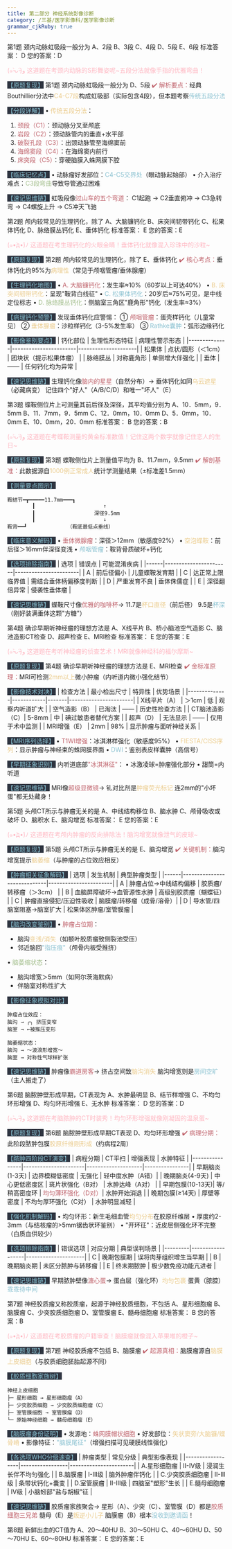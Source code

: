 ```yaml
---
title: 第二部分 神经系统影像诊断
category: /三基/医学影像科/医学影像诊断
grammar_cjkRuby: true
---
```


第1题 颈内动脉虹吸段一般分为 
A、2段
B、3段
C、4段
D、5段
E、6段
标准答案： D 您的答案：D 

<span style="color: #FFB6C1">(๑˃̵ᴗ˂̵)و 这道题在考颈内动脉的S形舞姿呢~五段分法就像手指的优雅弯曲！</span>

<font style="background: #2E3440; color: #88C0D0">【原题复现】</font>
第1题 颈内动脉虹吸段一般分为
D、5段
<font color="#BF616A">✔️ 解析要点：</font>经典Bouthillier分法中<font color="#EBCB8B">C4-C7段</font>构成虹吸部（实际包含4段），但本题考察<font color="#88C0D0">传统五段分法</font>

<font style="background: #2E3440; color: #88C0D0">【分段详解】</font>
• <font color="#EBCB8B">传统五段分法</font>：
  1. <font color="#BF616A">颈段（C1）</font>：颈动脉分叉至颅底
  2. <font color="#BF616A">岩段（C2）</font>：颈动脉管内的垂直+水平部
  3. <font color="#BF616A">破裂孔段（C3）</font>：出颈动脉管至海绵窦前
  4. <font color="#BF616A">海绵窦段（C4）</font>：在海绵窦内前行
  5. <font color="#BF616A">床突段（C5）</font>：穿硬脑膜入蛛网膜下腔

<font style="background: #2E3440; color: #88C0D0">【临床记忆点】</font>
• 动脉瘤好发部位：<font color="#88C0D0">C4-C5交界处</font>（眼动脉起始部）
• 介入治疗难点：<font color="#A3BE8C">C3段弯曲</font>导致导管通过困难

<font style="background: #2E3440; color: #88C0D0">【速记思维链】</font>
虹吸段像<font color="#BF616A">过山车的五个弯道</font>：
C1起跑 → C2垂直俯冲 → C3急转弯 → C4螺旋上升 → C5冲天飞驰

第2题 颅内较常见的生理钙化，除了 
A、大脑镰钙化
B、床突间韧带钙化
C、松果体钙化
D、脉络膜丛钙化
E、垂体钙化
标准答案： E 您的答案：E 

<span style="color: #FFB6C1">(๑•̀д•́)ﾉ 这道题在考生理钙化的火眼金睛！垂体钙化就像混入珍珠中的沙粒~</span>

<font style="background: #2E3440; color: #88C0D0">【原题复现】</font>
第2题 颅内较常见的生理钙化，除了
E、垂体钙化
<font color="#BF616A">✔️ 核心考点：</font>垂体钙化约95%为<font color="#EBCB8B">病理性</font>（常见于颅咽管瘤/垂体腺瘤）

<font style="background: #2E3440; color: #88C0D0">【生理钙化地图】</font>
• <font color="#BF616A">A. 大脑镰钙化</font>：发生率≈10%（60岁以上可达40%）
• <font color="#EBCB8B">B. 床突间韧带钙化</font>：呈现"鞍背白线征"
• <font color="#88C0D0">C. 松果体钙化</font>：20岁后≈75%可见，是中线定位标志
• <font color="#A3BE8C">D. 脉络膜丛钙化</font>：侧脑室三角区"鹿角形"钙化（发生率≈3%）

<font style="background: #2E3440; color: #88C0D0">【病理钙化预警】</font>
发现垂体钙化应警惕：
① <font color="#BF616A">颅咽管瘤</font>：蛋壳样钙化（儿童常见）
② <font color="#EBCB8B">垂体腺瘤</font>：沙粒样钙化（3-5%发生率）
③ <font color="#88C0D0">Rathke囊肿</font>：弧形边缘钙化

<font style="background: #2E3440; color: #88C0D0">【影像鉴别要点】</font>
| 钙化部位       | 生理性形态特征          | 病理性警示形态        |
|--------------|-----------------------|---------------------|
| 松果体        | 点状/圆形（＜1cm）      | 团块状（提示松果体瘤）  |
| 脉络膜丛      | 对称鹿角形              | 单侧增大伴强化        |
| 垂体          | ——                    | 任何钙化均为异常      |

<font style="background: #2E3440; color: #88C0D0">【速记思维链】</font>
生理钙化像<font color="#BF616A">脑内的星星</font>（自然分布）→
垂体钙化如同<font color="#EBCB8B">乌云遮星</font>（必藏病变）
记住四个"好人"（A/B/C/D）和唯一"坏人"（E）

第3题 蝶鞍侧位片上可测量其前后径及深径，其平均值分别为 
A、10．5mm，9．5mm
B、11．7mm，9．5mm
C、12．0mm，10．0mm
D、5．0mm，10．0mm
E、10．0mm，20．0mm
标准答案： B 您的答案：B 

<span style="color: #FFB6C1">(๑˃̵ᴗ˂̵)و 这道题在考蝶鞍测量的黄金标准数值！记住这两个数字就像记住恋人的生日~</span>

<font style="background: #2E3440; color: #88C0D0">【原题复现】</font>
第3题 蝶鞍侧位片上测量值平均为
B、11.7mm，9.5mm
<font color="#BF616A">✔️ 解剖基准：</font>此数据源自<font color="#EBCB8B">1000例正常成人</font>统计学测量结果（±标准差1.5mm）

<font style="background: #2E3440; color: #88C0D0">【测量要点图示】</font>
```
鞍结节━┳━━━━━11.7mm━━━┓
        ┃                      ↑
        ┃                   深径9.5mm
        ┃                      ↓
鞍背━━┛             （鞍底最低点垂线）
```

<font style="background: #2E3440; color: #88C0D0">【临床意义解码】</font>
• <font color="#BF616A">垂体微腺瘤</font>：深径＞12mm（敏感度92%）
• <font color="#EBCB8B">空泡蝶鞍</font>：前后径＞16mm伴深径变浅
• <font color="#88C0D0">颅咽管瘤</font>：鞍背骨质破坏+钙化

<font style="background: #2E3440; color: #88C0D0">【选项排除指南】</font>
| 选项 | 错误点                 | 可能混淆疾病           |
|------|-----------------------|-----------------------|
| A    | 前后径偏小            | 儿童蝶鞍发育期         |
| C    | 达正常上限临界值       | 需结合垂体柄偏移度判断  |
| D    | 严重发育不良           | 垂体侏儒症             |
| E    | 深径翻倍异常           | 侵袭性垂体瘤           |

<font style="background: #2E3440; color: #88C0D0">【速记思维链】</font>
蝶鞍尺寸像<font color="#BF616A">优雅的咖啡杯</font>→
11.7是<font color="#EBCB8B">杯口直径</font>（前后径）
9.5是<font color="#88C0D0">杯深</font>（刚好装满垂体这颗"方糖"）

第4题 确诊早期听神经瘤的理想方法是 
A、X线平片
B、桥小脑池空气造影
C、脑池造影CT检查
D、超声检查
E、MRI检查
标准答案： E 您的答案：E 

<span style="color: #FFB6C1">(๑˃̵ᴗ˂̵)و 这道题在考听神经瘤的侦查艺术！MRI就像神经科的福尔摩斯~</span>

<font style="background: #2E3440; color: #88C0D0">【原题复现】</font>
第4题 确诊早期听神经瘤的理想方法是
E、MRI检查
<font color="#BF616A">✔️ 金标准原理：</font>MRI可检测<font color="#EBCB8B">2mm以上</font>微小肿瘤（内听道内微小强化结节）

<font style="background: #2E3440; color: #88C0D0">【影像技术对决】</font>
| 检查方法       | 最小检出尺寸 | 特异性 | 优势场景               |
|--------------|------------|-------|-----------------------|
| X线平片（A）   | ＞1cm      | 低     | 观察内听道扩大          |
| 空气造影（B）  | 已淘汰      | ——    | 历史性检查方法          |
| CT脑池造影（C）| 5-8mm      | 中     | 碘过敏患者替代方案       |
| 超声（D）      | 无法显示    | ——    | 仅用于术中监测          |
| MRI增强（E）   | 2mm        | 98%   | 显示肿瘤与面听神经关系    |

<font style="background: #2E3440; color: #88C0D0">【MRI序列选择】</font>
• <font color="#BF616A">T1WI增强</font>：冰淇淋样强化（敏感度95%）
• <font color="#EBCB8B">FIESTA/CISS序列</font>：显示肿瘤与神经束的蛛网膜界面
• <font color="#88C0D0">DWI</font>：鉴别表皮样囊肿（高信号）

<font style="background: #2E3440; color: #88C0D0">【早期征象识别】</font>
内听道底部<font color="#BF616A">"冰淇淋征"</font>：
• 冰激凌球=肿瘤强化部分
• 甜筒=内听道

<font style="background: #2E3440; color: #88C0D0">【速记思维链】</font>
MRI像<font color="#BF616A">超级显微镜</font>→
钆对比剂是<font color="#EBCB8B">肿瘤荧光标记</font>
连2mm的"小坏蛋"都无处藏身！

第5题 头颅CT所示与肿瘤无关的是 
A、中线结构移位
B、脑水肿
C、颅骨吸收或破坏
D、脑积水
E、脑沟增宽
标准答案： E 您的答案：E 


<span style="color: #FFB6C1">(๑•̀д•́)ﾉ 这道题在考颅内肿瘤的反向排除法！脑沟增宽就像泄气的皮球~</span>

<font style="background: #2E3440; color: #88C0D0">【原题复现】</font>
第5题 头颅CT所示与肿瘤无关的是
E、脑沟增宽
<font color="#BF616A">✔️ 关键机制：</font>脑沟增宽提示<font color="#EBCB8B">脑萎缩</font>（与肿瘤的占位效应相反）

<font style="background: #2E3440; color: #88C0D0">【肿瘤相关征象解码】</font>
| 选项 | 发生机制                      | 典型肿瘤类型           |
|------|-----------------------------|-----------------------|
| A    | 肿瘤占位→中线结构偏移          | 胶质瘤/转移瘤（＞3cm）  |
| B    | 血脑屏障破坏→血管源性水肿       | 高级别胶质瘤（蝴蝶征）  |
| C    | 肿瘤直接侵犯/压迫性吸收         | 脑膜瘤/转移瘤（成骨/溶骨）|
| D    | 导水管/四脑室阻塞→脑室扩大      | 松果体区肿瘤/室管膜瘤   |

<font style="background: #2E3440; color: #88C0D0">【脑沟改变鉴别】</font>
• <font color="#BF616A">肿瘤占位期</font>：
  - 脑沟<font color="#EBCB8B">变浅/消失</font>（如额叶胶质瘤致侧裂池受压）
  - 邻近脑回<font color="#88C0D0">"指压痕"</font>（颅骨内板受推挤）

• <font color="#A3BE8C">脑萎缩状态</font>：
  - 脑沟增宽＞5mm（如阿尔茨海默病）
  - 伴脑室对称性扩大

<font style="background: #2E3440; color: #88C0D0">【影像征象模拟对比】</font>
```
肿瘤占位效应：
脑沟 → ╭╮ 挤压变窄
脑室 → ←被推压变形

脑萎缩状态：
脑沟 → ～波浪形增宽～
脑室 → 对称性气球样扩张
```

<font style="background: #2E3440; color: #88C0D0">【速记思维链】</font>
肿瘤像<font color="#BF616A">霸道房客</font>→
挤占空间致<font color="#EBCB8B">脑沟消失</font>
脑沟增宽则是<font color="#88C0D0">房间空旷</font>（主人搬走了）

第6题 脑脓肿壁形成早期，CT表现为 
A、水肿最明显
B、结节样增强
C、不均匀环形增强
D、均匀环形增强
E、无水肿
标准答案： D 您的答案：D 

<span style="color: #FFB6C1">(๑˃̵ᴗ˂̵)و 这道题在考脑脓肿的CT时装秀！均匀环形增强就像刚凝固的温泉蛋~</span>

<font style="background: #2E3440; color: #88C0D0">【原题复现】</font>
第6题 脑脓肿壁形成早期CT表现
D、均匀环形增强
<font color="#BF616A">✔️ 病理分期：</font>此阶段脓肿包膜<font color="#EBCB8B">胶原纤维刚形成</font>（约病程2周）

<font style="background: #2E3440; color: #88C0D0">【脓肿四阶段CT演变】</font>
| 病程分期        | CT平扫               | 增强表现            | 水肿特征         |
|----------------|----------------------|--------------------|----------------|
| 早期脑炎(1-3天) | 边界模糊低密度         | 无强化             | 轻中度水肿（A错）|
| 晚期脑炎(4-9天) | 中心更低密度区         | 斑片状强化（B对）    | 水肿达峰（A对）  |
| 早期包膜(10-13天)| 等/稍高密度环        | <font color="#BF616A">均匀薄环强化（D对）</font>| 水肿开始消退    |
| 晚期包膜(≥14天) | 厚壁等密度           | 不均匀厚环强化（C对） | 水肿明显减轻    |

<font style="background: #2E3440; color: #88C0D0">【强化机制解码】</font>
• 均匀环形：新生毛细血管<font color="#EBCB8B">均匀分布</font>在胶原纤维层
• 厚度约2-3mm（与结核瘤的>5mm锯齿状环鉴别）
• "开环征"：近皮层侧强化环不完整（白质血供较少）

<font style="background: #2E3440; color: #88C0D0">【选项排除指南】</font>
| 错误选项 | 对应分期          | 典型误判场景         |
|---------|------------------|---------------------|
| C       | 晚期包膜期        | 误将肉芽组织增生当早期 |
| B       | 晚期脑炎期        | 未区分脓肿与转移瘤    |
| E       | 终末期脓肿        | 极少数免疫功能亢进者  |

<font style="background: #2E3440; color: #88C0D0">【速记思维链】</font>
早期脓肿壁像<font color="#BF616A">溏心蛋</font>→
蛋白层（强化环）<font color="#EBCB8B">均匀包裹</font>
蛋黄（脓腔）<font color="#88C0D0">乖乖待中间</font>

第7题 神经胶质瘤又称胶质瘤，起源于神经胶质细胞，不包括 
A、星形细胞瘤
B、脑膜瘤
C、少突胶质细胞瘤
D、室管膜瘤
E、髓母细胞瘤
标准答案： B 您的答案：B 

<span style="color: #FFB6C1">(๑•̀д•́)ﾉ 这道题在考胶质瘤的户籍审查！脑膜瘤就像混入苹果堆的橙子~</span>

<font style="background: #2E3440; color: #88C0D0">【原题复现】</font>
第7题 神经胶质瘤不包括
B、脑膜瘤
<font color="#BF616A">✔️ 起源真相：</font>脑膜瘤源自<font color="#EBCB8B">脑膜上皮细胞</font>（与胶质细胞胚胎起源不同）

<font style="background: #2E3440; color: #88C0D0">【胶质细胞家族树】</font>
```
神经上皮细胞
├─ 星形细胞 → 星形细胞瘤（A）
├─ 少突胶质细胞 → 少突胶质细胞瘤（C）
├─ 室管膜细胞 → 室管膜瘤（D）
└─ 原始神经细胞 → 髓母细胞瘤（E）
```

<font style="background: #2E3440; color: #88C0D0">【脑膜瘤身份证明】</font>
• 发源地：<font color="#BF616A">蛛网膜帽状细胞</font>
• 好发部位：<font color="#EBCB8B">矢状窦旁/大脑镰/蝶骨嵴</font>
• 影像特征：<font color="#88C0D0">"脑膜尾征"</font>（增强扫描可见硬膜线性强化）

<font style="background: #2E3440; color: #88C0D0">【各选项WHO分级速查】</font>
| 肿瘤类型         | 常见分级        | 典型影像表现          |
|------------------|-----------------|-----------------------|
| A.星形细胞瘤      | II-IV级         | 浸润生长伴不均匀强化    |
| B.脑膜瘤         | I-III级         | 脑外肿瘤伴钙化        |
| C.少突胶质细胞瘤  | II-III级        | 条带状钙化+囊变       |
| D.室管膜瘤       | II-III级        | 四脑室"塑形"生长       |
| E.髓母细胞瘤      | IV级            | 小脑蚓部"盐与胡椒"征   |

<font style="background: #2E3440; color: #88C0D0">【速记思维链】</font>
胶质瘤家族聚会→
星形（A）、少突（C）、室管膜（D）都是<font color="#BF616A">胶质细胞三兄弟</font>
髓母（E）是<font color="#EBCB8B">叛逆小儿子</font>
脑膜瘤（B）根本<font color="#88C0D0">没收到邀请函</font>！


第8题 新鲜出血的CT值为
A、20～40HU
B、30～50HU
C、40～60HU
D、50～70HU
E、60～80HU
标准答案： E 您的答案：E

